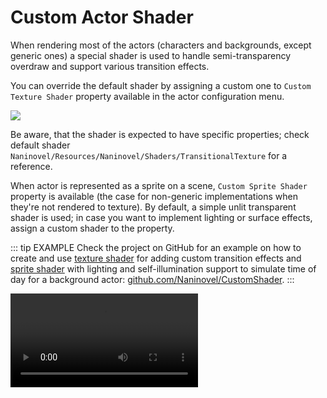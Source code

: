 # Custom Actor Shader

When rendering most of the actors (characters and backgrounds, except generic ones) a special shader is used to handle semi-transparency overdraw and support various transition effects.

You can override the default shader by assigning a custom one to `Custom Texture Shader` property available in the actor configuration menu.

![](https://i.gyazo.com/40eef3177d43afe223e91c59c2032543.png)

Be aware, that the shader is expected to have specific properties; check default shader `Naninovel/Resources/Naninovel/Shaders/TransitionalTexture` for a reference.

When actor is represented as a sprite on a scene, `Custom Sprite Shader` property is available (the case for non-generic implementations when they're not rendered to texture). By default, a simple unlit transparent shader is used; in case you want to implement lighting or surface effects, assign a custom shader to the property.

::: tip EXAMPLE
Check the project on GitHub for an example on how to create and use [texture shader](https://github.com/Naninovel/CustomShader/blob/main/Assets/Shaders/CustomTexture.shader) for adding custom transition effects and [sprite shader](https://github.com/Naninovel/CustomShader/blob/main/Assets/Shaders/CustomSprite.shader) with lighting and self-illumination support to simulate time of day for a background actor: [github.com/Naninovel/CustomShader](https://github.com/Naninovel/CustomShader).
:::

![](https://i.gyazo.com/a9d7fb29d5e076245ac515d673cc155e.mp4)
